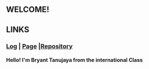 ## WELCOME!

## LINKS
### [Log](https://github.com/bryanttanujaya/oS212/blob/master/TXT/mylog.txt) | [Page](https://bryanttanujaya.github.io/oS212/) |[Repository](https://github.com/bryanttanujaya/oS212)

#### Hello! I'm Bryant Tanujaya from the international Class
